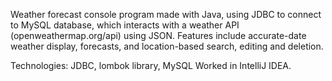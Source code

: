 Weather forecast console program made with Java, using JDBC to connect to MySQL database, which interacts with a weather API (openweathermap.org/api) using JSON. Features include accurate-date weather display, forecasts, and location-based search, editing and deletion.

Technologies: JDBC, lombok library, MySQL
Worked in IntelliJ IDEA.
